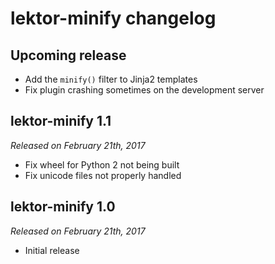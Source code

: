 # lektor-minify changelog

## Upcoming release

* Add the `minify()` filter to Jinja2 templates
* Fix plugin crashing sometimes on the development server

## lektor-minify 1.1

_Released on February 21th, 2017_

* Fix wheel for Python 2 not being built
* Fix unicode files not properly handled

## lektor-minify 1.0

_Released on February 21th, 2017_

* Initial release
